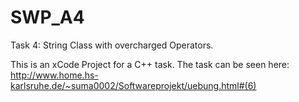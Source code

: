 # SWP_A4
Task 4: String Class with overcharged Operators.

This is an xCode Project for a C++ task.
The task can be seen here:
http://www.home.hs-karlsruhe.de/~suma0002/Softwareprojekt/uebung.html#(6)
